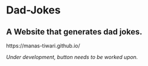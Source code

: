 # Dad-Jokes 

## A Website that generates dad jokes.

<link>https://manas-tiwari.github.io/</link>

*Under development, button needs to be worked upon.*
